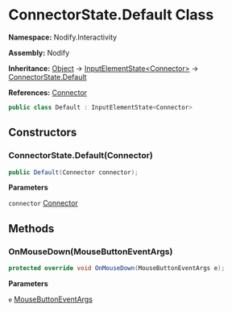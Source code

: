 # ConnectorState.Default Class  
  
**Namespace:** Nodify.Interactivity  
  
**Assembly:** Nodify  
  
**Inheritance:** [Object](https://docs.microsoft.com/en-us/dotnet/api/System.Object) → [InputElementState\<Connector\>](Nodify_Interactivity_InputElementState_TElement_) → [ConnectorState.Default](Nodify_Interactivity_ConnectorState_Default)  
  
**References:** [Connector](Nodify_Connector)  
  
```csharp  
public class Default : InputElementState<Connector>  
```  
  
## Constructors  
  
### ConnectorState.Default(Connector)  
  
```csharp  
public Default(Connector connector);  
```  
  
**Parameters**  
  
`connector` [Connector](Nodify_Connector)  
  
## Methods  
  
### OnMouseDown(MouseButtonEventArgs)  
  
```csharp  
protected override void OnMouseDown(MouseButtonEventArgs e);  
```  
  
**Parameters**  
  
`e` [MouseButtonEventArgs](https://docs.microsoft.com/en-us/dotnet/api/System.Windows.Input.MouseButtonEventArgs)  
  
